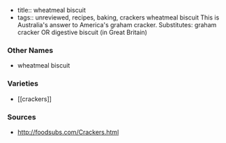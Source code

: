- title:: wheatmeal biscuit
- tags:: unreviewed, recipes, baking, crackers
wheatmeal biscuit This is Australia's answer to America's graham cracker. Substitutes: graham cracker OR digestive biscuit (in Great Britain)

### Other Names

* wheatmeal biscuit

### Varieties

* [[crackers]]

### Sources
* http://foodsubs.com/Crackers.html
